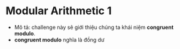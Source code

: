 # Modular Arithmetic 1
- Mô tả: challenge này sẽ giới thiệu chúng ta khái niệm  **congruent modulo**.
- **congruent modulo** nghĩa là đồng dư